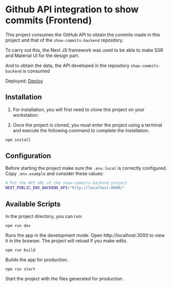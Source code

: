 # Github API integration to show commits (Frontend)

This project consumes the GitHub API to obtain the commits made in this project and that of the `show-commits-backend` repository.

To carry out this, the Next JS framework was used to be able to make SSR and Material UI for the design part.

And to obtain the data, the API developed in the repository `show-commits-backend` is consumed

Deployed: [Deploy](https://show-commits-frontend.vercel.app/)

## Installation

1. For installation, you will first need to clone this project on your workstation.

2. Once the project is cloned, you must enter the project using a terminal and execute the following command to complete the installation.

```bash
npm install
```

## Configuration

Before starting the project make sure the `.env.local` is correctly configured. Copy `.env.example` and consider these values:

```bash
# Put the API URL of the show-commits-backend project
NEXT_PUBLIC_ENV_BACKEND_API="http://localhost:8000/"
```

## Available Scripts

In the project directory, you can run:

`npm run dev`

Runs the app in the development mode. Open http://localhost:3000 to view it in the browser.
The project will reload if you make edits.

`npm run build`

Builds the app for production.

`npm run start`

Start the project with the files generated for production.
